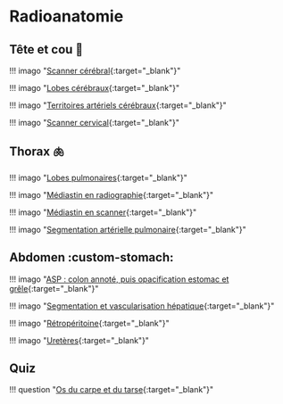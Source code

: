 # Radioanatomie

## Tête et cou :brain:

!!! imago "[Scanner cérébral](https://radiopaedia.org/cases/73395/studies/84157){:target="_blank"}"

!!! imago "[Lobes cérébraux](https://radiopaedia.org/cases/61691/studies/69700?lang=gb){:target="_blank"}"

!!! imago "[Territoires artériels cérébraux](https://radiopaedia.org/cases/10814/studies/11258?lang=gb){:target="_blank"}"

!!! imago "[Scanner cervical](https://radiopaedia.org/cases/74853/studies/85868){:target="_blank"}"


## Thorax :lungs:

!!! imago "[Lobes pulmonaires](https://radiopaedia.org/cases/58938/studies/66192){:target="_blank"}"

!!! imago "[Médiastin en radiographie](https://radiopaedia.org/cases/46331/studies/50742){:target="_blank"}"

!!! imago "[Médiastin en scanner](){:target="_blank"}"

!!! imago "[Segmentation artérielle pulmonaire](https://radiopaedia.org/cases/168458/studies/136793){:target="_blank"}"


## Abdomen :custom-stomach:

!!! imago "[ASP : colon annoté, puis opacification estomac et grêle](https://radiopaedia.org/cases/3d007ebb9a00c29ccc78386c8ead1c4e/studies/148292?lang=gb){:target="_blank"}"

!!! imago "[Segmentation et vascularisation hépatique](https://radiopaedia.org/cases/45972/studies/50576?source_of=https%3A%2F%2Fradiopaedia.org%2Farticles%2Fliver){:target="_blank"}"

!!! imago "[Rétropéritoine](){:target="_blank"}"

!!! imago "[Uretères](https://radiopaedia.org/cases/56625/studies/63384?source_of=https%3A%2F%2Fradiopaedia.org%2Farticles%2Fureter){:target="_blank"}"


## Quiz

!!! question "[Os du carpe et du tarse](https://radiopaedia.org/cases/dccf74a239a566bb601faae7166841dc/studies/148291?lang=gb){:target="_blank"}"